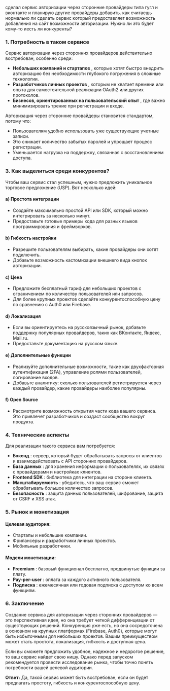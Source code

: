 сделал сервис авторизации через сторонние провайдеры типа гугл и вконтакте и планирую другие провайдеры добавить. как считаешь нормально ли сделать сервис который предоставляет возможность добавления на сайт возможности авторизации. Нужно ли это будет кому-то иесть ли конкуренты?

### 1. **Потребность в таком сервисе**

Сервис авторизации через сторонних провайдеров действительно востребован, особенно среди:

- **Небольших компаний и стартапов** , которые хотят быстро внедрить авторизацию без необходимости глубокого погружения в сложные технологии.
- **Разработчиков личных проектов** , которым не хватает времени или опыта для самостоятельной реализации OAuth2 или других протоколов.
- **Бизнесов, ориентированных на пользовательский опыт** , где важно минимизировать трение при регистрации и входе.

Авторизация через сторонние провайдеры становится стандартом, потому что:

- Пользователям удобно использовать уже существующие учетные записи.
- Это снижает количество забытых паролей и упрощает процесс регистрации.
- Уменьшается нагрузка на поддержку, связанная с восстановлением доступа.

### 3. **Как выделиться среди конкурентов?**

Чтобы ваш сервис стал успешным, нужно предложить уникальное торговое предложение (USP). Вот несколько идей:

#### a) **Простота интеграции**

- Создайте максимально простой API или SDK, который можно интегрировать за несколько минут.
- Предоставьте готовые примеры кода для разных языков программирования и фреймворков.

#### b) **Гибкость настройки**

- Разрешите пользователям выбирать, какие провайдеры они хотят подключить.
- Добавьте возможность кастомизации внешнего вида кнопок авторизации.

#### c) **Цена**

- Предложите бесплатный тариф для небольших проектов с ограничением по количеству пользователей или запросов.
- Для более крупных проектов сделайте конкурентоспособную цену по сравнению с Auth0 или Firebase.

#### d) **Локализация**

- Если вы ориентируетесь на русскоязычный рынок, добавьте поддержку популярных провайдеров, таких как ВКонтакте, Яндекс, Mail.ru.
- Предоставьте документацию на русском языке.

#### e) **Дополнительные функции**

- Реализуйте дополнительные возможности, такие как двухфакторная аутентификация (2FA), управление ролями пользователей, логирование входов.
- Добавьте аналитику: сколько пользователей регистрируется через каждый провайдер, какие провайдеры наиболее популярны.

#### f) **Open Source**

- Рассмотрите возможность открытия части кода вашего сервиса. Это привлечет разработчиков и создаст сообщество вокруг продукта.


### 4. **Технические аспекты**

Для реализации такого сервиса вам потребуется:

- **Бэкенд** : сервер, который будет обрабатывать запросы от клиентов и взаимодействовать с API сторонних провайдеров.
- **База данных** : для хранения информации о пользователях, их связях с провайдерами и настройках клиентов.
- **Frontend SDK** : библиотека для интеграции на стороне клиента.
- **Масштабируемость** : убедитесь, что ваш сервис сможет обрабатывать большое количество запросов.
- **Безопасность** : защита данных пользователей, шифрование, защита от CSRF и XSS атак.

### 5. **Рынок и монетизация**

#### Целевая аудитория:

- Стартапы и небольшие компании.
- Фрилансеры и разработчики личных проектов.
- Мобильные разработчики.

#### Модели монетизации:

- **Freemium** : базовый функционал бесплатно, продвинутые функции за плату.
- **Pay-per-user** : оплата за каждого активного пользователя.
- **Подписка** : ежемесячная или годовая подписка с доступом ко всем функциям.

### 6. **Заключение**

Создание сервиса для авторизации через сторонних провайдеров — это перспективная идея, но она требует четкой дифференциации от существующих решений. Конкуренция уже есть, но она сосредоточена в основном на крупных платформах (Firebase, Auth0), которые могут быть избыточными для небольших проектов. Вашим преимуществом может стать простота, локализация, гибкость и доступная цена.

Если вы сможете предложить удобное, надежное и недорогое решение, то ваш сервис найдет свою нишу. Однако перед запуском рекомендуется провести исследование рынка, чтобы точно понять потребности вашей целевой аудитории.

**Ответ:** Да, такой сервис может быть востребован, если он будет предлагать простоту, гибкость и конкурентоспособную цену.